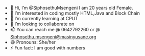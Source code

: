 - 👋 Hi, I’m @SiphosethuMsengeni I am 20 years old Female.
- 👀 I’m interested in coding mostly HTML,Java and Block Chain
- 🌱 I’m currently learning at CPUT 
- 💞️ I’m looking to collaborate on 
- 📫 You can reach me @ 0642792260 or @ Siphosethu.msengeni@masinyusane.org
- 😄 Pronouns: She/her
- ⚡ Fun fact: I am good with numbers

<!---
SiphosethuMsengeni/SiphosethuMsengeni is a ✨ special ✨ repository because its `README.md` (this file) appears on your GitHub profile.
You can click the Preview link to take a look at your changes.
--->
